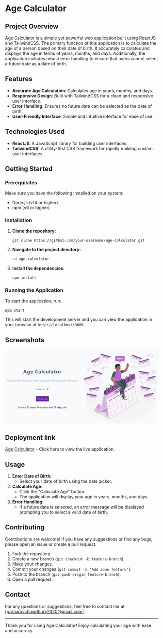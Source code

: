 # Age Calculator

## Project Overview

Age Calculator is a simple yet powerful web application built using ReactJS and TailwindCSS. The primary function of this application is to calculate the age of a person based on their date of birth. It accurately calculates and displays the age in terms of years, months, and days. Additionally, the application includes robust error handling to ensure that users cannot select a future date as a date of birth.

## Features

- **Accurate Age Calculation**: Calculates age in years, months, and days.
- **Responsive Design**: Built with TailwindCSS for a clean and responsive user interface.
- **Error Handling**: Ensures no future date can be selected as the date of birth.
- **User-Friendly Interface**: Simple and intuitive interface for ease of use.

## Technologies Used

- **ReactJS**: A JavaScript library for building user interfaces.
- **TailwindCSS**: A utility-first CSS framework for rapidly building custom user interfaces.

## Getting Started

### Prerequisites

Make sure you have the following installed on your system:

- Node.js (v14 or higher)
- npm (v6 or higher)

### Installation

1. **Clone the repository:**

   ```bash
   git clone https://github.com/your-username/age-calculator.git
   ```

2. **Navigate to the project directory:**

   ```bash
   cd age-calculator
   ```

3. **Install the dependencies:**

   ```bash
   npm install
   ```

### Running the Application

To start the application, run:

```bash
npm start
```

This will start the development server and you can view the application in your browser at `http://localhost:3000`.

## Screenshots

![Age Calculator](./age_calculator_ss.png)

## Deployment link

[Age Calculator](https://age-calculator-rho-two.vercel.app/) - Click here to view the live application.

## Usage

1. **Enter Date of Birth:**
   - Select your date of birth using the date picker.
2. **Calculate Age:**
   - Click the "Calculate Age" button.
   - The application will display your age in years, months, and days.
3. **Error Handling:**
   - If a future date is selected, an error message will be displayed prompting you to select a valid date of birth.


## Contributing

Contributions are welcome! If you have any suggestions or find any bugs, please open an issue or create a pull request.

1. Fork the repository.
2. Create a new branch (`git checkout -b feature-branch`).
3. Make your changes.
4. Commit your changes (`git commit -m 'Add some feature'`).
5. Push to the branch (`git push origin feature-branch`).
6. Open a pull request.

## Contact

For any questions or suggestions, feel free to contact me at [parnaroychowdhury2020@gmail.com].

---

Thank you for using Age Calculator! Enjoy calculating your age with ease and accuracy.

